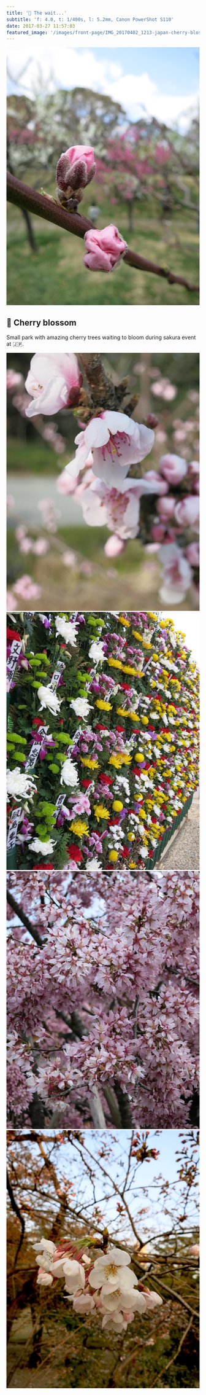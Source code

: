 ```yaml
---
title: '🌸 The wait...'
subtitle: 'f: 4.0, t: 1/400s, l: 5.2mm, Canon PowerShot S110'
date: 2017-03-27 11:57:03
featured_image: '/images/front-page/IMG_20170402_1213-japan-cherry-blossom-1700x1100.jpg'
---
```


![](/images/2017-04/IMG_20170402_1212-japan-cherry-blossom-1200x1600.jpg)

## 🌸 Cherry blossom 
Small park with amazing cherry trees waiting to bloom during sakura event at 🇯🇵.


<div class="gallery" data-columns="4">
	<img src="/images/2017-03/IMG_20170325_0930-cherry-flower-close-up-900x1200.jpg">
	<img src="/images/2017-03/IMG_20170327_1284-flowers-from-temple-900x1200.jpg">
	<img src="/images/2017-03/IMG_20170329_1505-cherry-flower-close-up-900x1200.jpg">
	<img src="/images/2017-03/IMG_20170330_1877-cherry-flower-close-up-900x1200.jpg">
</div>
